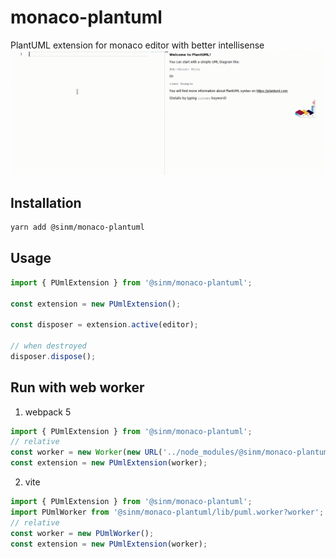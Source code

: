# monaco-plantuml

PlantUML extension for monaco editor with better intellisense
![](./screenshot.gif)

## Installation

```bash
yarn add @sinm/monaco-plantuml
```

## Usage

```ts
import { PUmlExtension } from '@sinm/monaco-plantuml';

const extension = new PUmlExtension();

const disposer = extension.active(editor);

// when destroyed
disposer.dispose();
```
## Run with web worker

1. webpack 5
```ts
import { PUmlExtension } from '@sinm/monaco-plantuml';
// relative
const worker = new Worker(new URL('../node_modules/@sinm/monaco-plantuml/lib/puml.worker.js', import.meta.url));
const extension = new PUmlExtension(worker);
```

2. vite
```ts
import { PUmlExtension } from '@sinm/monaco-plantuml';
import PUmlWorker from '@sinm/monaco-plantuml/lib/puml.worker?worker';
// relative
const worker = new PUmlWorker();
const extension = new PUmlExtension(worker);
```
